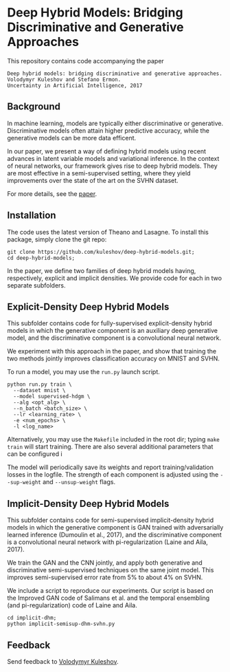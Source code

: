 Deep Hybrid Models: Bridging Discriminative and Generative Approaches
=====================================================================

This repository contains code accompanying the paper

```
Deep hybrid models: bridging discriminative and generative approaches.
Volodymyr Kuleshov and Stefano Ermon.
Uncertainty in Artificial Intelligence, 2017
```

## Background

In machine learning, models are typically either discriminative or generative.
Discriminative models often attain higher predictive accuracy, 
while the generative models can be more data efficent.

In our paper, we present a way of defining hybrid models using recent advances in latent variable models and variational inference.
In the context of neural networks, our framework gives rise to deep hybrid models. They are most effective in a semi-supervised setting, where they yield improvements over the state of the art on the SVHN dataset.

For more details, see the [paper](http://web.stanford.edu/~kuleshov/papers/uai2017.pdf).

## Installation

The code uses the latest version of Theano and Lasagne.
To install this package, simply clone the git repo:

```
git clone https://github.com/kuleshov/deep-hybrid-models.git;
cd deep-hybrid-models;
```

In the paper, we define two families of deep hybrid models having, respectively, explicit and implicit densities.
We provide code for each in two separate subfolders.

## Explicit-Density Deep Hybrid Models

This subfolder contains code for fully-supervised explicit-density hybrid models 
in which the generative component is an auxiliary deep generative model, and the discriminative component is a convolutional neural network.

We experiment with this approach in the paper, and show that training the two methods jointly improves classification accuracy on MNIST and SVHN.

To run a model, you may use the `run.py` launch script.

```
python run.py train \
  --dataset mnist \
  --model supervised-hdgm \
  --alg <opt_alg> \
  --n_batch <batch_size> \
  --lr <learning_rate> \
  -e <num_epochs> \
  -l <log_name>
```

Alternatively, you may use the `Makefile` included in the root dir; typing `make train` will start training. There are also several additional parameters that can be configured i

The model will periodically save its weights and report training/validation losses in the logfile.
The strength of each component is adjusted using the `--sup-weight` and `--unsup-weight` flags.

## Implicit-Density Deep Hybrid Models

This subfolder contains code for semi-supervised implicit-density hybrid models 
in which the generative component is GAN trained with adversarially learned inference (Dumoulin et al., 2017), and the discriminative component is a convolutional neural network with pi-regularization (Laine and Aila, 2017).

We train the GAN and the CNN jointly, and apply both generative and discriminative semi-supervised techniques on the same joint model. This improves semi-supervised error rate from 5% to about 4% on SVHN.

We include a script to reproduce our experiments. Our script is based on the Improved GAN code of Salimans et al. and the temporal ensembling (and pi-regularization) code of Laine and Aila.

```
cd implicit-dhm;
python implicit-semisup-dhm-svhn.py
```

## Feedback

Send feedback to [Volodymyr Kuleshov](http://www.stanford.edu/~kuleshov).
